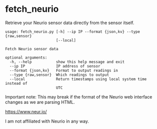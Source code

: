 fetch_neurio
============

Retrieve your Neurio sensor data directly from the sensor itself.

    usage: fetch_neurio.py [-h] --ip IP --format {json,kv} --type {raw,sensor}
                           [--local]

    Fetch Neurio sensor data

    optional arguments:
      -h, --help           show this help message and exit
      --ip IP              IP address of sensor
      --format {json,kv}   Format to output readings in
      --type {raw,sensor}  Which readings to output
      --local              Return timestamps using local system time instead of
                           UTC


Important note: This may break if the format of the Neurio web interface
changes as we are parsing HTML.

https://www.neur.io/

I am not affiliated with Neurio in any way.
